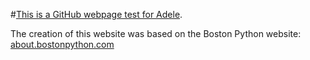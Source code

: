 #[This is a GitHub webpage test for Adele](https://mbonnemaison.github.io/adele/).

The creation of this website was based on the Boston Python website:  [about.bostonpython.com](https://about.bostonpython.com)
